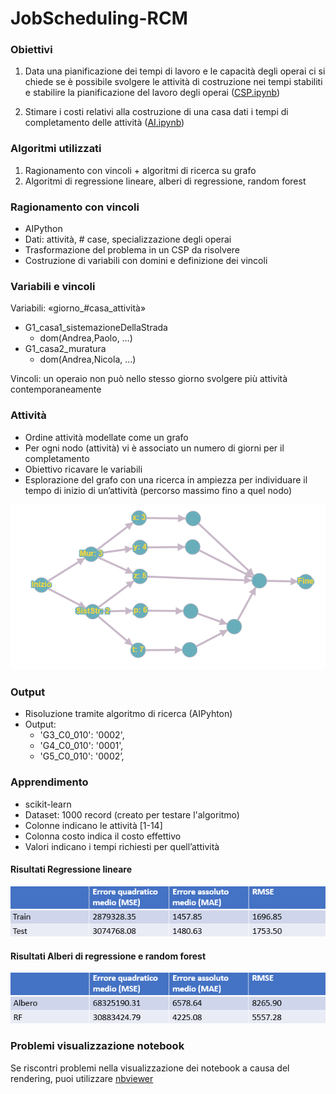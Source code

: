 # JobScheduling-RCM

### Obiettivi
1. Data una pianificazione dei tempi di lavoro e le capacità degli operai ci si chiede se è possibile svolgere le attività di costruzione nei tempi stabiliti e stabilire la pianificazione del lavoro degli operai ([CSP.ipynb](https://github.com/francescovolpe/JobScheduling-RCM/blob/main/CSP.ipynb))

2. Stimare i costi relativi alla costruzione di una casa dati i tempi di completamento delle attività ([AI.ipynb](https://github.com/francescovolpe/JobScheduling-RCM/blob/main/AI.ipynb))


### Algoritmi utilizzati
1. Ragionamento con vincoli + algoritmi di ricerca su grafo
2. Algoritmi di regressione lineare, alberi di regressione, random forest


### Ragionamento con vincoli
- AIPython
- Dati: attività, # case, specializzazione degli operai
- Trasformazione del problema in un CSP da risolvere
- Costruzione di variabili con domini e definizione dei vincoli

### Variabili e vincoli
Variabili:	«giorno_#casa_attività»
- G1_casa1_sistemazioneDellaStrada
  - dom(Andrea,Paolo, …)
- G1_casa2_muratura				
  - dom(Andrea,Nicola, …)

Vincoli: un operaio non può nello stesso giorno svolgere più attività contemporaneamente

### Attività
- Ordine attività modellate come un grafo
- Per ogni nodo (attività) vi è associato un numero di giorni per il completamento
- Obiettivo ricavare le variabili
- Esplorazione del grafo con una ricerca in ampiezza per individuare il tempo di inizio di un’attività (percorso massimo fino a quel nodo)

![GrafoAttività](https://github.com/francescovolpe/JobScheduling-RCM/blob/main/Img/Grafo.png)

### Output
- Risoluzione tramite algoritmo di ricerca (AIPyhton)
- Output:
  - 'G3_C0_010': '0002',
  - 'G4_C0_010': '0001',
  - 'G5_C0_010': '0002’,

### Apprendimento
- scikit-learn
- Dataset: 1000 record (creato per testare l'algoritmo)
- Colonne indicano le attività [1-14]
- Colonna costo indica il costo effettivo
- Valori indicano i tempi richiesti per quell’attività

#### Risultati Regressione lineare
![RegressioneLineare](https://github.com/francescovolpe/JobScheduling-RCM/blob/main/Img/RegressioneLineare.png)

#### Risultati Alberi di regressione e random forest
![Alberi&RandomForest](https://github.com/francescovolpe/JobScheduling-RCM/blob/main/Img/Alberi%26RandomForest.png)

### Problemi visualizzazione notebook
Se riscontri problemi nella visualizzazione dei notebook a causa del rendering, puoi utilizzare [nbviewer](https://nbviewer.jupyter.org/)
